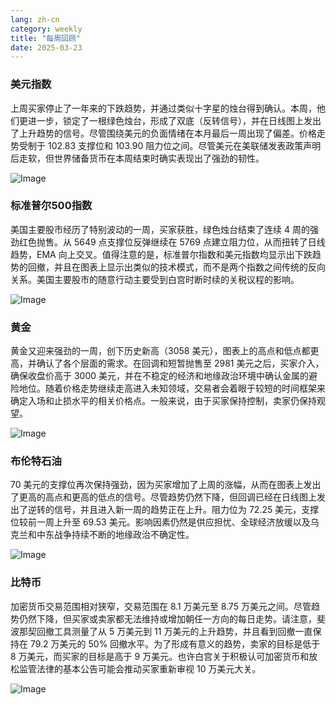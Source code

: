 ```yaml
---
lang: zh-cn
category: weekly
title: "每周回顾"
date: 2025-03-23
---
```


### 美元指数

上周买家停止了一年来的下跌趋势，并通过类似十字星的烛台得到确认。本周，他们更进一步，锁定了一根绿色烛台，形成了双底（反转信号），并在日线图上发出了上升趋势的信号。尽管围绕美元的负面情绪在本月最后一周出现了偏差。价格走势受制于 102.83 支撑位和 103.90 阻力位之间。尽管美元在美联储发表政策声明后走软，但世界储备货币在本周结束时确实表现出了强劲的韧性。

![Image](https://markleighedu.github.io/img/Mar-2025/23-Mar-2025/usdindex.jpg)

### 标准普尔500指数

美国主要股市经历了特别波动的一周，买家获胜，绿色烛台结束了连续 4 周的强劲红色抛售。从 5649 点支撑位反弹继续在 5769 点建立阻力位，从而扭转了日线趋势，EMA 向上交叉。值得注意的是，标准普尔指数和美元指数均显示出下跌趋势的回撤，并且在图表上显示出类似的技术模式，而不是两个指数之间传统的反向关系。美国主要股市的随意行动主要受到白宫时断时续的关税议程的影响。

![Image](https://markleighedu.github.io/img/Mar-2025/23-Mar-2025/sp500.jpg)

### 黄金

黄金又迎来强劲的一周，创下历史新高（3058 美元），图表上的高点和低点都更高，并确认了各个层面的需求。在回调和短暂抛售至 2981 美元之后，买家介入，确保收盘价高于 3000 美元，并在不稳定的经济和地缘政治环境中确认金属的避险地位。随着价格走势继续走高进入未知领域，交易者会着眼于较短的时间框架来确定入场和止损水平的相关价格点。一般来说，由于买家保持控制，卖家仍保持观望。 

![Image](https://markleighedu.github.io/img/Mar-2025/23-Mar-2025/gold.jpg)

### 布伦特石油

70 美元的支撑位再次保持强劲，因为买家增加了上周的涨幅，从而在图表上发出了更高的高点和更高的低点的信号。尽管趋势仍然下降，但回调已经在日线图上发出了逆转的信号，并且进入新一周的趋势正在上升。阻力位为 72.25 美元，支撑位较前一周上升至 69.53 美元。影响因素仍然是供应担忧、全球经济放缓以及乌克兰和中东战争持续不断的地缘政治不确定性。

![Image](https://markleighedu.github.io/img/Mar-2025/23-Mar-2025/brentoil.jpg)

### 比特币

加密货币交易范围相对狭窄，交易范围在 8.1 万美元至 8.75 万美元之间。尽管趋势仍然下降，但买家或卖家都无法维持或增加朝任一方向的每日走势。请注意，斐波那契回撤工具测量了从 5 万美元到 11 万美元的上升趋势，并且看到回撤一直保持在 79.2 万美元的 50% 回撤水平。为了形成有意义的趋势，卖家的目标是低于 8 万美元，而买家的目标是高于 9 万美元。也许白宫关于积极认可加密货币和放松监管法律的基本公告可能会推动买家重新审视 10 万美元大关。

![Image](https://markleighedu.github.io/img/Mar-2025/23-Mar-2025/bitcoin.jpg)

